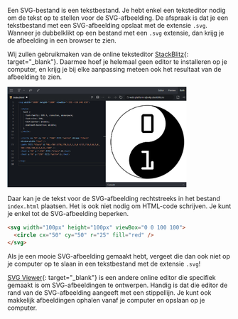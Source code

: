Een SVG-bestand is een tekstbestand. Je hebt enkel een teksteditor nodig om de tekst op te stellen voor de SVG-afbeelding. De afspraak is dat je een tekstbestand met een SVG-afbeelding opslaat met de extensie `.svg`. Wanneer je dubbelklikt op een bestand met een `.svg` extensie, dan krijg je de afbeelding in een browser te zien.

Wij zullen gebruikmaken van de online teksteditor [StackBlitz](https://stackblitz.com/fork/web-platform){: target="_blank"}. Daarmee hoef je helemaal geen editor te installeren op je computer, en krijg je bij elke aanpassing meteen ook het resultaat van de afbeelding te zien.

<div class="dodona-centered-group">
  <img width="80%" src="media/stackblitz.png" data-caption="In de online teksteditor StackBlitz kan je de tekst van een SVG-afbeelding schrijven in het <samp>index.html</samp> bestand, en krijg je meteen het resultaat te zien." />
</div>

Daar kan je de tekst voor de SVG-afbeelding rechtstreeks in het bestand `index.html` plaatsen. Het is ook niet nodig om HTML-code schrijven. Je kunt je enkel tot de SVG-afbeelding beperken.

```html
<svg width="100px" height="100px" viewBox="0 0 100 100">
  <circle cx="50" cy="50" r="25" fill="red" />
</svg>
```

Als je een mooie SVG-afbeelding gemaakt hebt, vergeet die dan ook niet op je computer op te slaan in een tekstbestand met de extensie `.svg`!

[SVG Viewer](https://www.svgviewer.dev/){: target="_blank"} is een andere online editor die specifiek gemaakt is om SVG-afbeeldingen te ontwerpen. Handig is dat die editor de rand van de SVG-afbeelding aangeeft met een stippellijn. Je kunt ook makkelijk afbeeldingen ophalen vanaf je computer en opslaan op je computer.

